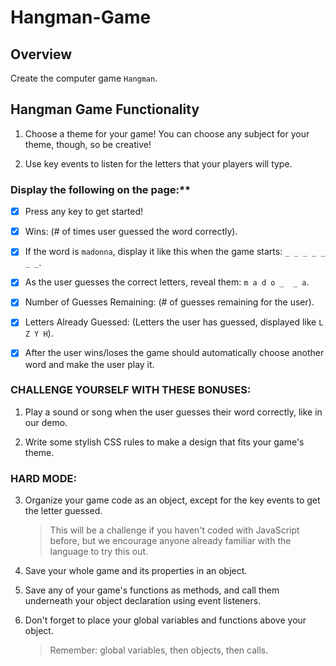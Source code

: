 # Hangman-Game

## Overview

Create the computer game `Hangman`. 

## Hangman Game Functionality

1. Choose a theme for your game! You can choose any subject for your theme, though, so be creative!

2. Use key events to listen for the letters that your players will type.

### Display the following on the page:**

   - [x] Press any key to get started!

   - [x] Wins: (# of times user guessed the word correctly).

   - [x] If the word is `madonna`, display it like this when the game starts: `_ _ _ _ _ _ _`.

   - [x] As the user guesses the correct letters, reveal them: `m a d o _  _ a`.

   - [x] Number of Guesses Remaining: (# of guesses remaining for the user).

   - [x] Letters Already Guessed: (Letters the user has guessed, displayed like `L Z Y H`).

   - [x] After the user wins/loses the game should automatically choose another word and make the user play it.

### CHALLENGE YOURSELF WITH THESE BONUSES:

1. Play a sound or song when the user guesses their word correctly, like in our demo.

2. Write some stylish CSS rules to make a design that fits your game's theme.

### HARD MODE:

3. Organize your game code as an object, except for the key events to get the letter guessed. 

   > This will be a challenge if you haven't coded with JavaScript before, but we encourage anyone already familiar with the language to try this out.

4. Save your whole game and its properties in an object.

5. Save any of your game's functions as methods, and call them underneath your object declaration using event listeners.

6. Don't forget to place your global variables and functions above your object. 

   > Remember: global variables, then objects, then calls.
